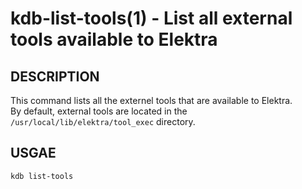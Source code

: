 kdb-list-tools(1) - List all external tools available to Elektra
================================================================

## DESCRIPTION

This command lists all the externel tools that are available to Elektra.  
By default, external tools are located in the `/usr/local/lib/elektra/tool_exec` directory.  

## USGAE

`kdb list-tools`  
